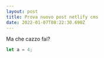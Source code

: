 ```yaml
---
layout: post
title: Prova nuovo post netlify cms
date: 2022-01-07T08:22:30.690Z
---
```

Ma che cazzo fai?
```js
let a = 4;
```